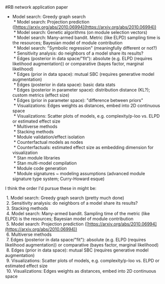 #RB 
network application paper
 * Model search: Greedy graph search  
 * Model search: Projection prediction ([https://arxiv.org/abs/2010.06994](https://arxiv.org/abs/2010.06994))  
 * Model search: Genetic algorithms (on module selection vectors)  
 * Model search: Many-armed bandit. Metric (like ELPD) sampling time is the resources; Bayesian model of module contribution  
 * Model search: "Symbolic regression" (meaningfully different or not?)  
 * Sensitivity analysis: do neighbors of a model share its results?  
 * Edges (posterior in data space/"fit"): absolute (e.g. ELPD (requires likelihood augmentation)) or comparative (bayes factor, marginal likelihood)  
 * Edges (prior in data space): mutual SBC (requires generative model augmentation)  
 * Edges (posterior in data space): basic data stats  
 * Edges (posterior in parameter space): distribution distance (KL?); custom metrics (effect size)  
 * Edges (prior in parameter space): "difference between priors"  
 * Visualizations: Edges weights as distances, embed into 2D continuous space  
 * Visualizations: Scatter plots of models, e.g. complexity/p-loo vs. ELPD or estimated effect size  
 * Multiverse methods  
 * Stacking methods  
 * Module validation/effect isolation  
 * Counterfactual models as nodes  
 * Counterfactuals: estimated effect size as embedding dimension for visualization  
 * Stan module libraries  
 * Stan multi-model compilation  
 * Module code generation  
 * Module signatures ~ modeling assumptions (advanced module signature type system; Curry-Howard esque)  
  
I think the order I'd pursue these in might be:  
  
 1. Model search: Greedy graph search (pretty much done)  
 2. Sensitivity analysis: do neighbors of a model share its results?  
 3. Stacking methods  
 4. Model search: Many-armed bandit. Sampling time of the metric (like ELPD) is the resources; Bayesian model of module contribution  
 5. Model search: Projection prediction ([https://arxiv.org/abs/2010.06994](https://arxiv.org/abs/2010.06994))  
 6. Multiverse methods  
 7. Edges (posterior in data space/"fit"): absolute (e.g. ELPD (requires likelihood augmentation)) or comparative (bayes factor, marginal likelihood)  
 8. Edges (prior in data space): mutual SBC (requires generative model augmentation)  
 9. Visualizations: Scatter plots of models, e.g. complexity/p-loo vs. ELPD or estimated effect size  
 10. Visualizations: Edges weights as distances, embed into 2D continuous space